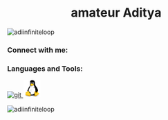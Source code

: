 <h1 align="center">amateur Aditya</h1>
<p align="left"> <img src="https://komarev.com/ghpvc/?username=adiinfiniteloop&label=Profile%20views&color=0e75b6&style=flat" alt="adiinfiniteloop" /> </p>

<h3 align="left">Connect with me:</h3>
<p align="left">
</p>

<h3 align="left">Languages and Tools:</h3>
<p align="left"> <a href="https://git-scm.com/" target="_blank" rel="noreferrer"> <img src="https://www.vectorlogo.zone/logos/git-scm/git-scm-icon.svg" alt="git" width="40" height="40"/> </a> <a href="https://www.linux.org/" target="_blank" rel="noreferrer"> <img src="https://raw.githubusercontent.com/devicons/devicon/master/icons/linux/linux-original.svg" alt="linux" width="40" height="40"/> </a> </p>

<p><img align="center" src="https://github-readme-streak-stats.herokuapp.com/?user=adiinfiniteloop&" alt="adiinfiniteloop" /></p>

